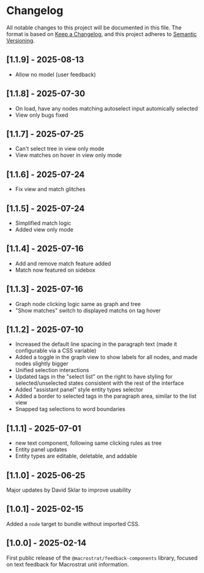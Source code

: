 # Changelog

All notable changes to this project will be documented in this file. The format
is based on [Keep a Changelog](https://keepachangelog.com/en/1.0.0/), and this
project adheres to [Semantic Versioning](https://semver.org/spec/v2.0.0.html).

## [1.1.9] - 2025-08-13

- Allow no model (user feedback)

## [1.1.8] - 2025-07-30

- On load, have any nodes matching autoselect input automically selected
- View only bugs fixed

## [1.1.7] - 2025-07-25

- Can't select tree in view only mode
- View matches on hover in view only mode

## [1.1.6] - 2025-07-24

- Fix view and match glitches

## [1.1.5] - 2025-07-24

- Simplified match logic
- Added view only mode

## [1.1.4] - 2025-07-16

- Add and remove match feature added
- Match now featured on sidebox

## [1.1.3] - 2025-07-16

- Graph node clicking logic same as graph and tree
- "Show matches" switch to displayed matchs on tag hover

## [1.1.2] - 2025-07-10

- Increased the default line spacing in the paragraph text (made it configurable
  via a CSS variable)
- Added a toggle in the graph view to show labels for all nodes, and made nodes
  slightly bigger
- Unified selection interactions
- Updated tags in the "select list" on the right to have styling for
  selected/unselected states consistent with the rest of the interface
- Added "assistant panel" style entity types selector
- Added a border to selected tags in the paragraph area, similar to the list
  view
- Snapped tag selections to word boundaries

## [1.1.1] - 2025-07-01

- new text component, following same clicking rules as tree
- Entity panel updates
- Entity types are editable, deletable, and addable

## [1.1.0] - 2025-06-25

Major updates by David Sklar to improve usability

## [1.0.1] - 2025-02-15

Added a `node` target to bundle without imported CSS.

## [1.0.0] - 2025-02-14

First public release of the `@macrostrat/feedback-components` library, focused
on text feedback for Macrostrat unit information.
